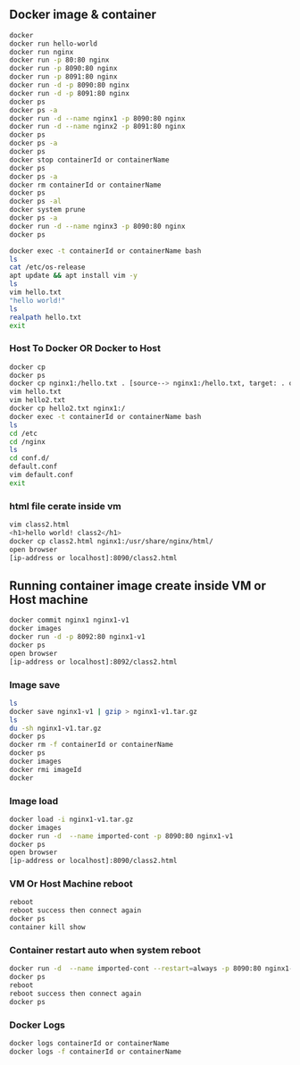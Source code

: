 ## Docker image & container
```bash
docker
docker run hello-world
docker run nginx
docker run -p 80:80 nginx
docker run -p 8090:80 nginx
docker run -p 8091:80 nginx
docker run -d -p 8090:80 nginx
docker run -d -p 8091:80 nginx
docker ps
docker ps -a
docker run -d --name nginx1 -p 8090:80 nginx
docker run -d --name nginx2 -p 8091:80 nginx
docker ps
docker ps -a
docker ps
docker stop containerId or containerName
docker ps
docker ps -a
docker rm containerId or containerName
docker ps
docker ps -al
docker system prune
docker ps -a
docker run -d --name nginx3 -p 8090:80 nginx
docker ps
```

```bash
docker exec -t containerId or containerName bash
ls
cat /etc/os-release
apt update && apt install vim -y
ls
vim hello.txt
"hello world!"
ls
realpath hello.txt
exit
```

### Host To Docker OR Docker to Host
```bash
docker cp
docker ps
docker cp nginx1:/hello.txt . [source--> nginx1:/hello.txt, target: . or /tmp/]
vim hello.txt
vim hello2.txt
docker cp hello2.txt nginx1:/
docker exec -t containerId or containerName bash
ls
cd /etc
cd /nginx
ls
cd conf.d/
default.conf
vim default.conf
exit
```

### html file cerate inside vm    
```bash
vim class2.html
<h1>hello world! class2</h1>
docker cp class2.html nginx1:/usr/share/nginx/html/
open browser
[ip-address or localhost]:8090/class2.html
```

## Running container image create inside VM or Host machine
```bash
docker commit nginx1 nginx1-v1
docker images
docker run -d -p 8092:80 nginx1-v1
docker ps
open browser
[ip-address or localhost]:8092/class2.html
```

### Image save
```bash
ls
docker save nginx1-v1 | gzip > nginx1-v1.tar.gz
ls
du -sh nginx1-v1.tar.gz
docker ps
docker rm -f containerId or containerName
docker ps
docker images
docker rmi imageId
docker
```
### Image load
```bash
docker load -i nginx1-v1.tar.gz
docker images
docker run -d  --name imported-cont -p 8090:80 nginx1-v1
docker ps
open browser
[ip-address or localhost]:8090/class2.html
```

### VM Or Host Machine reboot
```bash
reboot
reboot success then connect again
docker ps
container kill show
```
### Container restart auto when system reboot
```bash
docker run -d  --name imported-cont --restart=always -p 8090:80 nginx1-v1
docker ps
reboot
reboot success then connect again
docker ps
```

### Docker Logs
```bash
docker logs containerId or containerName
docker logs -f containerId or containerName
```
